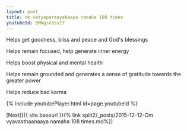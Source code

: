 ```yaml
---
layout: post
title: om satyaparaayaNaaya namaha 108 times
youtubeId: BWNgse8svIY
---
```

 
 
Helps get goodness, bliss and peace and God's blessings
 
Helps remain focused, help generate inner energy 
 
Helps boost physical and mental health 
 
Helps remain grounded and generates a sense of gratitude towards the greater power 
 
Helps reduce bad karma
 
 
 
 


{% include youtubePlayer.html id=page.youtubeId %}
 
[Next]({{ site.baseurl }}{% link  split2/_posts/2015-12-12-Om vyavasthaanaaya namaha 108 times.md%})
 
